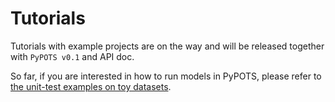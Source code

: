 # Tutorials

Tutorials with example projects are on the way and will be released together with `PyPOTS v0.1` and API doc.

So far, if you are interested in how to run models in PyPOTS, please refer to [the unit-test examples on toy datasets](https://github.com/PyPOTS/PyPOTS/tree/main/pypots/tests).
